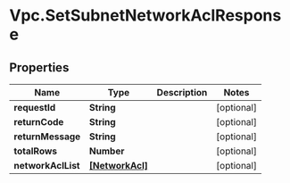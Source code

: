 # Vpc.SetSubnetNetworkAclResponse

## Properties
Name | Type | Description | Notes
------------ | ------------- | ------------- | -------------
**requestId** | **String** |  | [optional] 
**returnCode** | **String** |  | [optional] 
**returnMessage** | **String** |  | [optional] 
**totalRows** | **Number** |  | [optional] 
**networkAclList** | [**[NetworkAcl]**](NetworkAcl.md) |  | [optional] 


